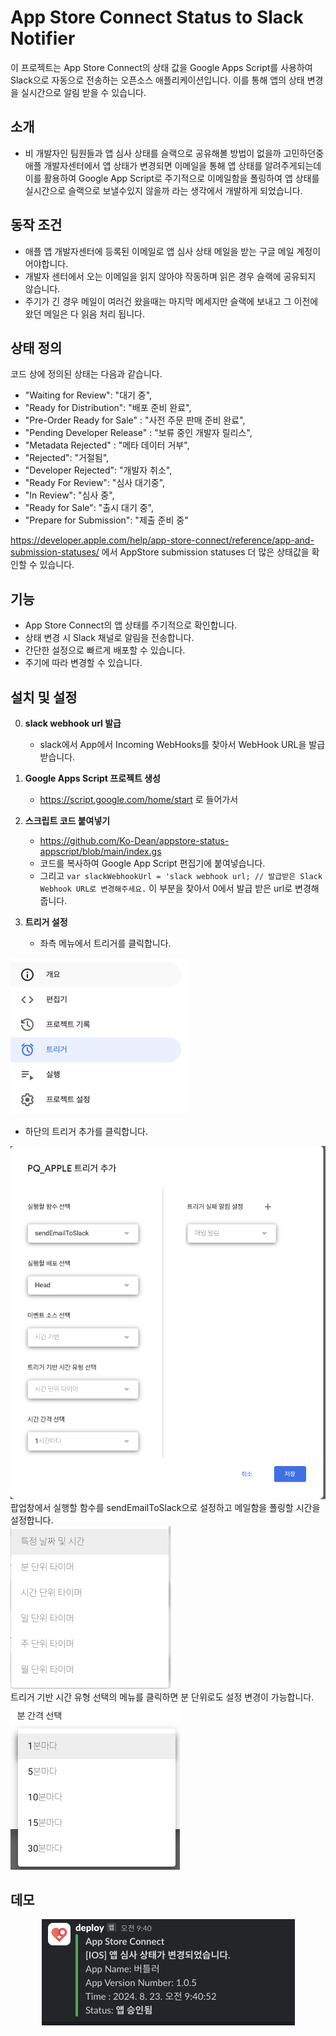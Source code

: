 # App Store Connect Status to Slack Notifier

이 프로젝트는 App Store Connect의 상태 값을 Google Apps Script를 사용하여 Slack으로 자동으로 전송하는 오픈소스 애플리케이션입니다. 이를 통해 앱의 상태 변경을 실시간으로 알림 받을 수 있습니다.

## 소개
- 비 개발자인 팀원들과 앱 심사 상태를 슬랙으로 공유해볼 방법이 없을까 고민하던중 애플 개발자센터에서 앱 상태가 변경되면 이메일을 통해 앱 상태를 알려주게되는데 이를 활용하여 Google App Script로 주기적으로 이메일함을 폴링하여 앱 상태를 실시간으로 슬랙으로 보낼수있지 않을까 라는 생각에서 개발하게 되었습니다.

## 동작 조건
  - 애플 앱 개발자센터에 등록된 이메일로 앱 심사 상태 메일을 받는 구글 메일 계정이어야합니다.
  - 개발자 센터에서 오는 이메일을 읽지 않아야 작동하며 읽은 경우 슬랙에 공유되지 않습니다.
  - 주기가 긴 경우 메일이 여러건 왔을때는 마지막 메세지만 슬랙에 보내고 그 이전에 왔던 메일은 다 읽음 처리 됩니다.

## 상태 정의
코드 상에 정의된 상태는 다음과 같습니다.
  - "Waiting for Review": "대기 중",
  - "Ready for Distribution": "배포 준비 완료",
  - "Pre-Order Ready for Sale" : "사전 주문 판매 준비 완료",
  - "Pending Developer Release" : "보류 중인 개발자 릴리스",
  - "Metadata Rejected" : "메타 데이터 거부",
  - "Rejected": "거절됨",
  - "Developer Rejected": "개발자 취소",
  - "Ready For Review": "심사 대기중",
  - "In Review": "심사 중",
  - "Ready for Sale": "출시 대기 중",
  - "Prepare for Submission": "제출 준비 중"  
  
https://developer.apple.com/help/app-store-connect/reference/app-and-submission-statuses/ 에서 AppStore submission statuses 더 많은 상태값을 확인할 수 있습니다. 
  
## 기능

- App Store Connect의 앱 상태를 주기적으로 확인합니다.
- 상태 변경 시 Slack 채널로 알림을 전송합니다.
- 간단한 설정으로 빠르게 배포할 수 있습니다.
- 주기에 따라 변경할 수 있습니다. 

## 설치 및 설정
0. **slack webhook url 발급**
   - slack에서 App에서 Incoming WebHooks를 찾아서 WebHook URL을 발급받습니다.

1. **Google Apps Script 프로젝트 생성**
   - https://script.google.com/home/start 로 들어가서 

2. **스크립트 코드 붙여넣기**
   - https://github.com/Ko-Dean/appstore-status-appscript/blob/main/index.gs
   - 코드를 복사하여 Google App Script 편집기에 붙여넣습니다.
   - 그리고 ```var slackWebhookUrl = 'slack webhook url; // 발급받은 Slack Webhook URL로 변경해주세요.``` 이 부분을 찾아서 0에서 발급 받은 url로 변경해줍니다.

3. **트리거 설정**

   - 좌측 메뉴에서 트리거를 클릭합니다.
  <div align="left">
    <img src="https://github.com/Ko-Dean/appstore-status-appscript/blob/develop/images/appscript_menu.png" alt="대체 텍스트" />
</div>


  - 하단의 트리거 추가를 클릭합니다.
   <div align="left">
    <img src="https://github.com/Ko-Dean/appstore-status-appscript/blob/develop/images/triggers.png" alt="대체 텍스트" />
</div>
팝업창에서 실행할 함수를 sendEmailToSlack으로 설정하고 메일함을 폴링할 시간을 설정합니다. 
   <div align="left">
    <img src="https://github.com/Ko-Dean/appstore-status-appscript/blob/develop/images/triggers_time_type.png" alt="대체 텍스트" />
</div>
트리거 기반 시간 유형 선택의 메뉴를 클릭하면 분 단위로도 설정 변경이 가능합니다.
   <div align="left">
    <img src="https://github.com/Ko-Dean/appstore-status-appscript/blob/develop/images/trigger_time_repeat.png" alt="대체 텍스트" />
</div>


## 데모
<div align="center">
    <img src="https://github.com/Ko-Dean/appstore-status-appscript/blob/develop/images/demo.png" alt="대체 텍스트" />
</div>
